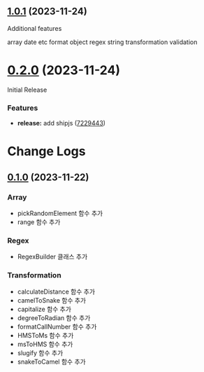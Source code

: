 ## [1.0.1](https://github.com/HHPlus24/82utils/compare/v0.2.0...v1.0.1) (2023-11-24)

Additional features

array
date
etc
format
object
regex
string
transformation
validation

# [0.2.0](https://github.com/HHPlus24/82utils/compare/v0.1.0...v0.2.0) (2023-11-24)

Initial Release

### Features

* **release:** add shipjs ([7229443](https://github.com/HHPlus24/82utils/commit/7229443c54712fc7905598b5c2b82389943b9131))



# Change Logs

## [0.1.0](https://github.com/HHPlus24/82utils/tree/v0.1.0) (2023-11-22)

### Array

- pickRandomElement 함수 추가
- range 함수 추가

### Regex

- RegexBuilder 클래스 추가

### Transformation

- calculateDistance 함수 추가
- camelToSnake 함수 추가
- capitalize 함수 추가
- degreeToRadian 함수 추가
- formatCallNumber 함수 추가
- HMSToMs 함수 추가
- msToHMS 함수 추가
- slugify 함수 추가
- snakeToCamel 함수 추가
